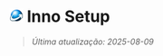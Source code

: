 # <img src="icon/innosetup.png" alt="Ícone" width="24"> Inno Setup

> *Última atualização: 2025-08-09*
